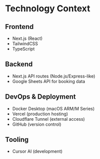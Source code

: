 # Technology Context

## Frontend
- Next.js (React)
- TailwindCSS
- TypeScript

## Backend
- Next.js API routes (Node.js/Express-like)
- Google Sheets API for booking data

## DevOps & Deployment
- Docker Desktop (macOS ARM/M Series)
- Vercel (production hosting)
- Cloudflare Tunnel (external access)
- GitHub (version control)

## Tooling
- Cursor AI (development) 